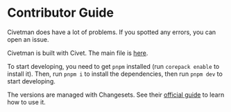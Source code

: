 # Contributor Guide

Civetman does have a lot of problems. If you spotted any errors, you can open an issue.

Civetman is built with Civet. The main file is [here](https://github.com/zihan-ch/civetman/blob/main/cli/src/main.civet).

To start developing, you need to get `pnpm` installed (run `corepack enable` to install it). Then, run `pnpm i` to install the dependencies, then run `pnpm dev` to start developing.

The versions are managed with Changesets. See their [official guide](https://github.com/changesets/changesets/blob/main/docs/intro-to-using-changesets.md) to learn how to use it.
